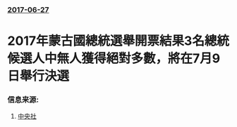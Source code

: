 ### [2017-06-27](/news/2017/06/27/index.md)

##### 
# 2017年蒙古國總統選舉開票結果3名總統候選人中無人獲得絕對多數，將在7月9日舉行決選 




### 信息来源:

1. [中央社](http://news.rti.org.tw/news/detail/?recordId=353078)
